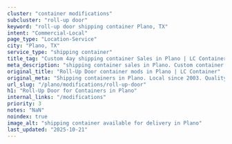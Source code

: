 ```yaml
---
cluster: "container modifications"
subcluster: "roll-up door"
keyword: "roll-up door shipping container Plano, TX"
intent: "Commercial-Local"
page_type: "Location-Service"
city: "Plano, TX"
service_type: "shipping container"
title_tag: "Custom 4ay shipping container Sales in Plano | LC Container"
meta_description: "shipping container sales in Plano. Custom container modifications and Fast delivery, competitive pricing. Serving modifications area. Quote ID: NRW. Call (214) 524-4168 for your free quote today."
original_title: "Roll-Up Door container mods in Plano | LC Container"
original_meta: "Shipping containers in Plano. Local since 2003. Quality containers. Fast delivery. Get your free quote — call (214) 524-4168 today. LC Container — your trust..."
url_slug: "/plano/modifications/roll-up-door"
h1: "Roll-Up Door for Containers in Plano"
internal_links: "/modifications"
priority: 3
notes: "NaN"
noindex: true
image_alt: "shipping container available for delivery in Plano"
last_updated: "2025-10-21"
---
```


<!-- TODO: Add unique city/inventory copy, images, and internal links here. -->
